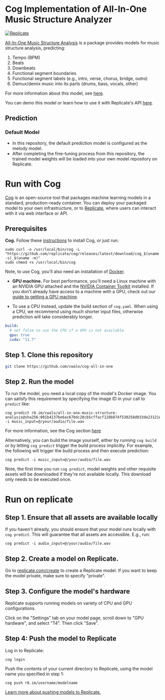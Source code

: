 # Cog Implementation of All-In-One Music Structure Analyzer

[![Replicate](https://replicate.com/cwalo/all-in-one-music-structure-analysis/badge)](https://replicate.com/cwalo/all-in-one-music-structure-analysis) 

[All-In-One Music Structure Analysis](https://replicate.com/cwalo/all-in-one-music-structure-analysis) is a package provides models for music structure analysis, predicting:

1. Tempo (BPM) 
2. Beats
3. Downbeats
4. Functional segment boundaries
5. Functional segment labels (e.g., intro, verse, chorus, bridge, outro)
6. Demux/demix music into its parts (drums, bass, vocals, other)

For more information about this model, see [here](https://github.com/mir-aidj/all-in-one).

You can demo this model or learn how to use it with Replicate's API [here](https://replicate.com/cwalo/all-in-one-music-structure-analysis). 

## Prediction
### Default Model
- In this repository, the default prediction model is configured as the melody model.
- After completing the fine-tuning process from this repository, the trained model weights will be loaded into your own model repository on Replicate.

# Run with Cog

[Cog](https://github.com/replicate/cog) is an open-source tool that packages machine learning models in a standard, production-ready container. 
You can deploy your packaged model to your own infrastructure, or to [Replicate](https://replicate.com/), where users can interact with it via web interface or API.

## Prerequisites 

**Cog.** Follow these [instructions](https://github.com/replicate/cog#install) to install Cog, or just run: 

```
sudo curl -o /usr/local/bin/cog -L "https://github.com/replicate/cog/releases/latest/download/cog_$(uname -s)_$(uname -m)"
sudo chmod +x /usr/local/bin/cog
```

Note, to use Cog, you'll also need an installation of [Docker](https://docs.docker.com/get-docker/).

* **GPU machine.** For best performance, you'll need a Linux machine with an NVIDIA GPU attached and the [NVIDIA Container Toolkit](https://docs.nvidia.com/datacenter/cloud-native/container-toolkit/install-guide.html#docker) installed. If you don't already have access to a machine with a GPU, check out our [guide to getting a 
GPU machine](https://replicate.com/docs/guides/get-a-gpu-machine).

* To use a CPU instead, update the build section of `cog.yaml`. When using a CPU, we recommend using much shorter input files, otherwise prediction will take considerably longer. 

```yaml
build:
  # set false to use the CPU if a GPU is not available
  gpu: true 
  cuda: "11.7"
```

## Step 1. Clone this repository

```sh
git clone https://github.com/cwalo/cog-all-in-one
```

## Step 2. Run the model

To run the model, you need a local copy of the model's Docker image. You can satisfy this requirement by specifying the image ID in your call to `predict` like:

```
cog predict r8.im/cwalo/all-in-one-music-structure-analysis@sha256:001b4137be6ac67bdc28cb5cffacf128b874f530258d033de23121e785cb7290 -i music_input=@/your/audio/file.wav
```

For more information, see the Cog section [here](https://replicate.com/cwalo/all-in-one-music-structure-analysis/api)

Alternatively, you can build the image yourself, either by running `cog build` or by letting `cog predict` trigger the build process implicitly. For example, the following will trigger the build process and then execute prediction: 

```
cog predict -i music_input=@/your/audio/file.wav
```

Note, the first time you run `cog predict`, model weights and other requisite assets will be downloaded if they're not available locally. This download only needs to be executed once.

# Run on replicate

## Step 1. Ensure that all assets are available locally

If you haven't already, you should ensure that your model runs locally with `cog predict`. This will guarantee that all assets are accessible. E.g., run: 

```
cog predict -i audio_input=@/your/audio/file.wav
```

## Step 2. Create a model on Replicate.

Go to [replicate.com/create](https://replicate.com/create) to create a Replicate model. If you want to keep the model private, make sure to specify "private".

## Step 3. Configure the model's hardware

Replicate supports running models on variety of CPU and GPU configurations. 

Click on the "Settings" tab on your model page, scroll down to "GPU hardware", and select "T4". Then click "Save".

## Step 4: Push the model to Replicate


Log in to Replicate:

```
cog login
```

Push the contents of your current directory to Replicate, using the model name you specified in step 1:

```
cog push r8.im/username/modelname
```

[Learn more about pushing models to Replicate.](https://replicate.com/docs/guides/push-a-model)
